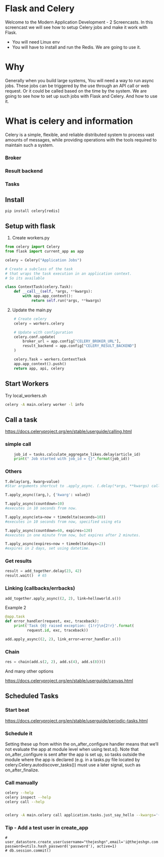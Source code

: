 # Flask and Celery

Welcome to the Modern Application Development - 2 Screencasts. In this screencast we will see how to setup Celery jobs and make it work with Flask.

- You will need Linux env
- You will have to install and run the Redis. We are going to use it. 


# Why
Generally when you build large systems, You will need a way to run async jobs. These jobs can be triggered by the use through an API call or web request. Or it could be called based on the time by the system. We are going to see how to set up such jobs with Flask and Celery. And how to use it.


# What is celery and information

Celery is a simple, flexible, and reliable distributed system to process vast amounts of messages, while providing operations with the tools required to maintain such a system.

### Broker
### Result backend

### Tasks

## Install
`pip install celery[redis]`

## Setup with flask
1. Create workers.py

```python
from celery import Celery
from flask import current_app as app

celery = Celery("Application Jobs")

# Create a subclass of the task 
# that wraps the task execution in an application context.
# So its available               

class ContextTask(celery.Task):
    def __call__(self, *args, **kwargs):
        with app.app_context():
            return self.run(*args, **kwargs)

```

2. Update the main.py
```python
    # Create celery   
    celery = workers.celery

    # Update with configuration
    celery.conf.update(
        broker_url = app.config["CELERY_BROKER_URL"],
        result_backend = app.config["CELERY_RESULT_BACKEND"]
    )

    celery.Task = workers.ContextTask
    app.app_context().push()
    return app, api, celery
```

## Start Workers
Try local_workers.sh
```sh
celery -A main.celery worker -l info
```

## Call a task
https://docs.celeryproject.org/en/stable/userguide/calling.html


### simple call
```python
    job_id = tasks.calculate_aggregate_likes.delay(article_id)
    print(" Job started with job_id = {}".format(job_id))
```    
### Others

```python
T.delay(arg, kwarg=value)
#Star arguments shortcut to .apply_async. (.delay(*args, **kwargs) calls .apply_async(args, kwargs)).

T.apply_async((arg,), {'kwarg': value})

T.apply_async(countdown=10)
#executes in 10 seconds from now.

T.apply_async(eta=now + timedelta(seconds=10))
#executes in 10 seconds from now, specified using eta

T.apply_async(countdown=60, expires=120)
#executes in one minute from now, but expires after 2 minutes.

T.apply_async(expires=now + timedelta(days=2))
#expires in 2 days, set using datetime.
```

### Get results
```python
result = add_together.delay(23, 42)
result.wait()  # 65
```

### Linking (callbacks/errbacks)
```python
add_together.apply_async((2, 2), link=helloworld.s())
```

Example 2
```python
@app.task
def error_handler(request, exc, traceback):
    print('Task {0} raised exception: {1!r}\n{2!r}'.format(
          request.id, exc, traceback))

add.apply_async((2, 2), link_error=error_handler.s())    
```          


### Chain 
```python
res = chain(add.s(2, 2), add.s(4), add.s(8))()
```

And many other options

https://docs.celeryproject.org/en/stable/userguide/canvas.html

## Scheduled Tasks

### Start beat
https://docs.celeryproject.org/en/stable/userguide/periodic-tasks.html

### Schedule it
Setting these up from within the on_after_configure handler means that we’ll not evaluate the app at module level when using test.s(). Note that on_after_configure is sent after the app is set up, so tasks outside the module where the app is declared (e.g. in a tasks.py file located by celery.Celery.autodiscover_tasks()) must use a later signal, such as on_after_finalize.



### Call  manually

```sh
celery --help
celery inspect --help
celery call --help


celery -A main.celery call application.tasks.just_say_hello --kwargs='{"name": "thej"}'
```





### Tip - Add a test user in create_app

    # user_datastore.create_user(username="thejeshgn",email='i@thejeshgn.com', password=utils.hash_password('password'), active=1)
    # db.session.commit()    
